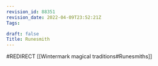 ```yaml
---
revision_id: 88351
revision_date: 2022-04-09T23:52:21Z
Tags:

draft: false
Title: Runesmith
---
```

#REDIRECT [[Wintermark magical traditions#Runesmiths]]